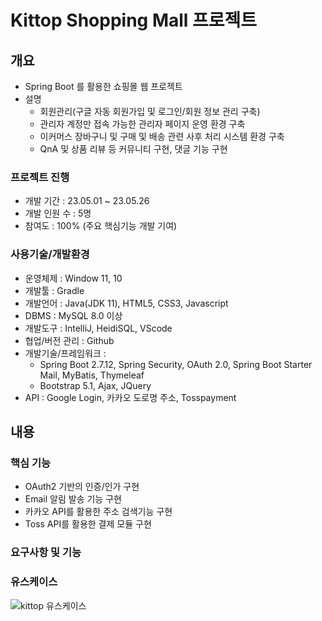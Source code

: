 # Kittop Shopping Mall 프로젝트

## 개요
  - Spring Boot 를 활용한 쇼핑몰 웹 프로젝트
  - 설명
    * 회원관리(구글 자동 회원가입 및 로그인/회원 정보 관리 구축)
    * 관리자 계정만 접속 가능한 관리자 페이지 운영 환경 구축
    * 이커머스 장바구니 및 구매 및 배송 관련 사후 처리 시스템 환경 구축
    * QnA 및 상품 리뷰 등 커뮤니티 구현, 댓글 기능 구현

  ### 프로젝트 진행
  - 개발 기간 : 23.05.01 ~ 23.05.26
  - 개발 인원 수 : 5명
  - 참여도 : 100% (주요 핵심기능 개발 기여)
  
  ### 사용기술/개발환경
  - 운영체제 : Window 11, 10
  - 개발툴 : Gradle
  - 개발언어 : Java(JDK 11), HTML5, CSS3, Javascript
  - DBMS : MySQL 8.0 이상
  - 개발도구 : IntelliJ, HeidiSQL, VScode
  - 협업/버전 관리 : Github
  - 개발기술/프레임워크 : 
    * Spring Boot 2.7.12, Spring Security, OAuth 2.0, Spring Boot Starter Mail, MyBatis, Thymeleaf
    * Bootstrap 5.1, Ajax, JQuery
  - API : Google Login, 카카오 도로명 주소, Tosspayment

 ## 내용
 
  ### 핵심 기능
  - OAuth2 기반의 인증/인가 구현
  - Email 알림 발송 기능 구현
  - 카카오 API를 활용한 주소 검색기능 구현
  - Toss API를 활용한 결제 모듈 구현

  ### 요구사항 및 기능
  

  ### 유스케이스
  
![kittop 유스케이스](https://github.com/Seong-Hoon-Lim/Kittop/assets/108711069/5f6b12fe-7d23-40e0-aaee-bf35e7296fe0)

  
